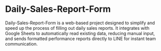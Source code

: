 # Daily-Sales-Report-Form
Daily-Sales-Report-Form is a web-based project designed to simplify and speed up the process of filling out daily sales reports. It integrates with Google Sheets to automatically read existing data, reducing manual input, and sends formatted performance reports directly to LINE for instant team communication.
